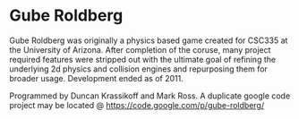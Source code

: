Gube Roldberg
=========

Gube Roldberg was originally a physics based game created for CSC335 at the University of Arizona. After completion of the coruse, many project required features were stripped out with the ultimate goal of refining the underlying 2d physics and collision engines and repurposing them for broader usage. Development ended as of 2011.

Programmed by Duncan Krassikoff and Mark Ross.
A duplicate google code project may be located @ https://code.google.com/p/gube-roldberg/
